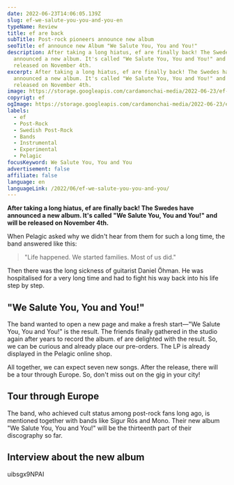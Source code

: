 ```yaml
---
date: 2022-06-23T14:06:05.139Z
slug: ef-we-salute-you-you-and-you-en
typeName: Review
title: ef are back
subTitle: Post-rock pioneers announce new album
seoTitle: ef announce new Album "We Salute You, You and You!"
description: After taking a long hiatus, ef are finally back! The Swedes have
  announced a new album. It's called "We Salute You, You and You!" and will be
  released on November 4th.
excerpt: After taking a long hiatus, ef are finally back! The Swedes have
  announced a new album. It's called "We Salute You, You and You!" and will be
  released on November 4th.
image: https://storage.googleapis.com/cardamonchai-media/2022-06-23/ef-are-back-jpeg-imagine-181828_7f7b77_1024_768/640.webp
copyrigt: ef
ogImage: https://storage.googleapis.com/cardamonchai-media/2022-06-23/ef-are-back-fb-jpeg-imagine-181828_787673_1200_628/640.webp
labels:
  - ef
  - Post-Rock
  - Swedish Post-Rock
  - Bands
  - Instrumental
  - Experimental
  - Pelagic
focusKeyword: We Salute You, You and You
advertisement: false
affiliate: false
language: en
languageLink: /2022/06/ef-we-salute-you-you-and-you/
---
```

**After taking a long hiatus, ef are finally back! The Swedes have announced a new album. It's called "We Salute You, You and You!" and will be released on November 4th.**

When Pelagic asked why we didn't  hear from them for such a long time, the band answered like this:

> "Life happened. We started families. Most of us did."

Then there was the long sickness of guitarist Daniel Öhman. He was hospitalised for a very long time and had to fight his way back into his life step by step.

## "We Salute You, You and You!"

The band wanted to open a new page and make a fresh start—"We Salute You, You and You!" is the result. The friends finally gathered in the studio again after years to record the album. ef are delighted with the result. So, we can be curious and already place our pre-orders. The LP is already displayed in the Pelagic online shop.

All together, we can expect seven new songs. After the release, there will be a tour through Europe. So, don't miss out on the gig in your city!

## Tour through Europe

The band, who achieved cult status among post-rock fans long ago, is mentioned together with bands like Sigur Rós and Mono. Their new album "We Salute You, You and You!" will be the thirteenth part of their discography so far.

## Interview about the new album

uibsgx9NPAI